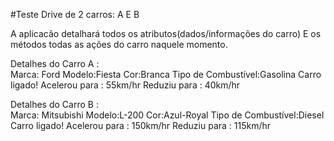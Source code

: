 #Teste Drive de 2 carros: A E B

A aplicacão detalhará todos os atributos(dados/informações do carro)
E os métodos todas as ações do carro naquele momento.


Detalhes do Carro A :  
Marca: Ford
Modelo:Fiesta
Cor:Branca
Tipo de Combustível:Gasolina
Carro ligado!
Acelerou para : 55km/hr
Reduziu para : 40km/hr 
  
Detalhes do Carro B :  
Marca: Mitsubishi
Modelo:L-200
Cor:Azul-Royal
Tipo de Combustível:Diesel
Carro ligado!
Acelerou para : 150km/hr
Reduziu para : 115km/hr 
 
 
 




